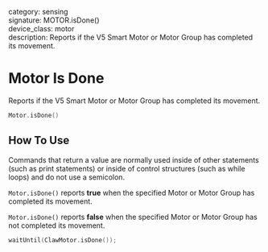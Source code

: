 category: sensing  
signature: MOTOR.isDone()  
device_class: motor  
description: Reports if the V5 Smart Motor or Motor Group has completed its movement.

# Motor Is Done

Reports if the V5 Smart Motor or Motor Group has completed its movement.

```cpp
Motor.isDone()
```

## How To Use

Commands that return a value are normally used inside of other statements (such as print statements) or inside of control structures (such as while loops) and do not use a semicolon.

`Motor.isDone()` reports **true** when the specified Motor or Motor Group has completed its movement.

`Motor.isDone()` reports **false** when the specified Motor or Motor Group has not completed its movement.

```cpp
waitUntil(ClawMotor.isDone());
```
<advanced>
</advanced>